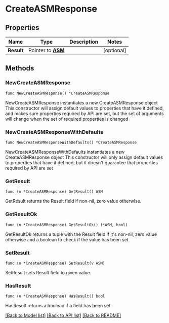 # CreateASMResponse

## Properties

Name | Type | Description | Notes
------------ | ------------- | ------------- | -------------
**Result** | Pointer to [**ASM**](ASM.md) |  | [optional] 

## Methods

### NewCreateASMResponse

`func NewCreateASMResponse() *CreateASMResponse`

NewCreateASMResponse instantiates a new CreateASMResponse object
This constructor will assign default values to properties that have it defined,
and makes sure properties required by API are set, but the set of arguments
will change when the set of required properties is changed

### NewCreateASMResponseWithDefaults

`func NewCreateASMResponseWithDefaults() *CreateASMResponse`

NewCreateASMResponseWithDefaults instantiates a new CreateASMResponse object
This constructor will only assign default values to properties that have it defined,
but it doesn't guarantee that properties required by API are set

### GetResult

`func (o *CreateASMResponse) GetResult() ASM`

GetResult returns the Result field if non-nil, zero value otherwise.

### GetResultOk

`func (o *CreateASMResponse) GetResultOk() (*ASM, bool)`

GetResultOk returns a tuple with the Result field if it's non-nil, zero value otherwise
and a boolean to check if the value has been set.

### SetResult

`func (o *CreateASMResponse) SetResult(v ASM)`

SetResult sets Result field to given value.

### HasResult

`func (o *CreateASMResponse) HasResult() bool`

HasResult returns a boolean if a field has been set.


[[Back to Model list]](../README.md#documentation-for-models) [[Back to API list]](../README.md#documentation-for-api-endpoints) [[Back to README]](../README.md)


